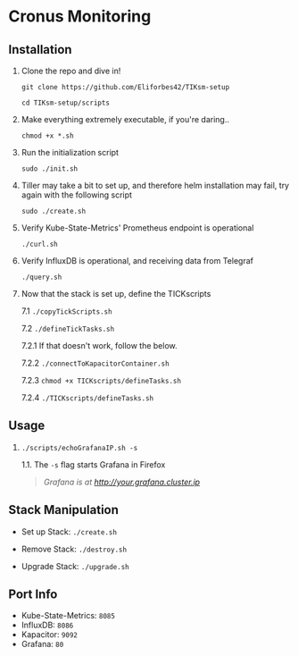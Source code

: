 # Cronus Monitoring

## Installation

1.   Clone the repo and dive in!

         git clone https://github.com/Eliforbes42/TIKsm-setup

         cd TIKsm-setup/scripts

2.   Make everything extremely executable, if you're daring..

         chmod +x *.sh

3.   Run the initialization script
                   
         sudo ./init.sh

4.   Tiller may take a bit to set up, and therefore helm installation may fail, try again with the following script

         sudo ./create.sh

5.   Verify Kube-State-Metrics' Prometheus endpoint is operational

         ./curl.sh

6.   Verify InfluxDB is operational, and receiving data from Telegraf

         ./query.sh

7.   Now that the stack is set up, define the TICKscripts

        7.1 `./copyTickScripts.sh`  

        7.2 `./defineTickTasks.sh`

        7.2.1 If that doesn't work, follow the below.       

        7.2.2 `./connectToKapacitorContainer.sh`

        7.2.3 `chmod +x TICKscripts/defineTasks.sh`

        7.2.4 `./TICKscripts/defineTasks.sh`

## Usage

1.  `./scripts/echoGrafanaIP.sh -s`

    1.1.  The `-s` flag starts Grafana in Firefox

    > _Grafana is at http://your.grafana.cluster.ip_


## Stack Manipulation

- Set up Stack:  `./create.sh`

- Remove Stack:  `./destroy.sh`

- Upgrade Stack: `./upgrade.sh`        

## Port Info
* Kube-State-Metrics: `8085`
* InfluxDB: `8086`
* Kapacitor: `9092`
* Grafana: `80`